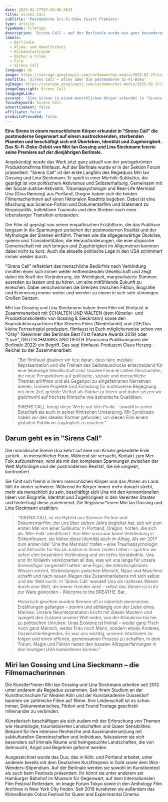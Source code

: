 ```yaml
---
date: 2025-02-27T07:30:06.561Z
title: Sirens Call
subTitle: 'Postmoderne Sci-Fi-Doku feiert Premiere'
type: article
typeName: Filmtipp
description: 'Sirens Call – auf der Berlinale wurde ein ganz besonderer Film vorgestellt. Erfahrt hier alles über die postmoderne Si-Fi-Doku!'
labels:
  - Berlinale
  - Klima- und Umweltschutz
  - Klimakatastrophe
  - Bücher & Filme
  - Film
  - Sirens Call
language: de
image: https://storage.googleapis.com/cardamonchai-media/2025-02-27/sirens-call-soundsvegan-com-jpg-imagine-080808_34415b_1024_768/640.webp
seoTitle: 'Sirens Call – alles über die postmoderne Si-Fi-Doku'
ogImage: https://storage.googleapis.com/cardamonchai-media/2025-02-27/sirens-call-soundsvegan-com-og-jpg-imagine-080808_293146_1200_628/640.webp
imageCopyright: Sirens Call
languageLink:
excerpt: 'Eine Sirene in einem menschlichem Körper erkundet in "Sirens Call" die postmoderne Gegenwart auf einem austrocknenden, sterbenden Planeten und beschäftigt sich mit Überleben, Identität und Zugehörigkeit. Das Si-Fi-Doku-Debüt von Miri Ian Gossing und Lina Sieckmann feierte seine Premiere auf der diesjährigen Berlinale.'
focusKeyword: Sirens Call
advertisement: false
affiliate: false
productsProvided: false
---
```


**Eine Sirene in einem menschlichem Körper erkundet in "Sirens Call" die postmoderne Gegenwart auf einem austrocknenden, sterbenden Planeten und beschäftigt sich mit Überleben, Identität und Zugehörigkeit. Das Si-Fi-Doku-Debüt von Miri Ian Gossing und Lina Sieckmann feierte seine Premiere auf der diesjährigen Berlinale.**

Angekündigt wurde das Werk jetzt ganz aktuell von der preisgekrönten Produktionsfirma filmfaust. Auf der Berlinale wurde er in der Sektion Forum präsentiert. "Sirens Call" ist der erste Langfilm des Regieduos Miri Ian Gossing und Lina Sieckmann. Er spielt in einer Merfolk-Subkultur, die geprägt ist von politischem Aktivismus und Selbsterhaltung. Gemeinsam mit der Social-Justice-Aktivistin, Traumapsychologin und Real-Life Mermaid Una (Gina Rønning) aus Portland, Oregon haben sich die beiden Filmemacherinnen auf einen fiktionalen Roadtrip begeben. Dabei ist eine Mischung aus Science-Fiction und Dokumentarfilm und Statement zu Körperpolitik, kollektiven Traumata und dem Streben nach einer lebenslanger Transition entstanden.

Der Film ist geprägt von seiner empathischen Erzählform, die das Publikum langsam in die Spannungen zwischen der postmodernen Realität und der Mythologie der Sirenen einführt. Themen wie die allgegenwärtige Ökokrise, queere und Transidentitäten, die Herausforderungen, die eine utopische Gemeinschaft mit sich bringen und Zugehörigkeit im Allgemeinen kommen dabei nicht zu kurz. Auch die aktuelle politische Lage in den USA schimmert immer wieder durch.

"Sirens Call" reflektiert das menschliche Bedürfnis nach Verbindung inmitten einer sich immer weiter entfremdenden Gesellschaft und zeigt dabei die Kraft der Veränderung, die Wichtigkeit, marginalisierte Stimmen ausreden zu lassen und zu hören, um eine mitfühlende Zukunft zu erreichen. Dabei verschwimmen die Grenzen zwischen Fiktion, Biografie und Erinnerung immer weiter und werden zu einem in sich sehr stimmigen Großen Ganzen.

Miri Ian Gossing und Lina Sieckmann haben ihren Film mit filmfaust in Zusammenarbeit mit SCHALTEN UND WALTEN (dem Künstler- und Produktionskollektiv von Gossing & Sieckmann) sowie den Koproduktionspartnern Elbe Stevens Films (Niederlande) und ZDF/Das kleine Fernsehspiel produziert. filmfaust ist Euch möglicherweise schon von "Oray" (Gewinner des Berlinale Best First Feature Awards 2019) oder "Love", DEUTSCHMARKS AND DEATH (Panorama Publikumspreis der Berlinale 2022) ein Begriff. Das sagt filmfaust-Produzent Claus Herzog-Reichel zu der Zusammenarbeit:

> "Bei filmfaust glauben wir fest daran, dass faire mediale Repräsentation und die Freiheit des Selbstausdrucks entscheidend für eine lebendige Gesellschaft sind. Unsere Filme erzählen Geschichten, die neue Perspektiven auf politische, soziale und menschliche Themen eröffnen und als Gegenpol zu eingefahrenen Narrativen dienen. Unsere Projekte sind Einladung für kontroverse Begegnung mit dem Ziel, gelebte Vielfalt als Stärke zu feiern und dabei setzen wir gleichwohl auf höchste filmische wie ästhetische Qualitäten.
>
> SIRENS CALL bringt diese Werte auf den Punkt – sowohl in seiner Botschaft als auch in seiner filmischen Umsetzung. Mit Syndicado haben wir den idealen Partner gefunden, um diesen Film einem globalen Publikum zugänglich zu machen."

## Darum geht es in "Sirens Call"

Die nomadische Sirene Una kehrt auf eine von Krisen gebeutelte Erde zurück – in menschlicher Form. Während sie versucht, Kontakt zum Mer-Folk aufzunehmen, wird sie mit den komplexen Spannungen zwischen der Welt Mythologie und der postmodernen Realität, die sie umgiebt, konfrontiert.

Sie fühlt sich fremd in ihrem menschlichen Körper und das Atmen an Land fällt ihr immer schwerer. Während ihr Körper immer mehr danach strebt, mehr als menschlich zu sein, beschäftigt sich Una mit den konventionellen Ideen von Biografie, Identität und Zugehörigkeit in den Vereinten Staaten und hinterfragt diese zunehmend. Die Regisseur\*innen Miri Ian Gossing und Lina Sieckmann erzählen:

> "SIRENS CALL ist ein Hybrid aus Science-Fiction und Dokumentarfilm, der uns über sieben Jahre begleitet hat, seit wir zum ersten Mal von einer Subkultur in Portland, Oregon, hörten, die sich als 'Mer-Folk' identifiziert. Ihre Mer-sona war keine Verkleidung in Silikonflossen, sie lebten diese Identität auch im Alltag. Als wir 2017 zum ersten Mal 'Una the Mermaid' trafen – eine Traumapsychologin und Aktivistin für Social Justice in ihrem zivilen Leben – spürten wir sofort eine besondere Verbindung und ein tiefes Verständnis. Una und ihr Kollektiv verkörperten all das, was wir uns lange für unsere Sirenenfigur vorgestellt hatten: eine Figur, die interdisziplinäres Wissen vereint, Verbindungen zwischen Mensch, Natur und Maschine schafft und nach neuen Wegen des Zusammenlebens mit sich selbst und der Welt sucht. In 'Sirens Call' wandelt Una als rastloses Wesen durch eine Welt, die immer fremder wird – selbst das Atmen ist in ihr zur Ware geworden - Welcome to the BREATHE-Bar.
>
> Historisch gesehen wurden Sirenen oft in männlich dominierten Erzählungen gefangen – stumm und abhängig von der Liebe eines Mannes. Unsere Neuinterpretation bricht mit diesen Mustern und spiegelt den Zustand unserer Welt wider, von der Klimakrise bis hin zu politischen Unruhen. Unas Existenz ist liminal – weder ganz Fisch noch ganz Mensch, weder Frau noch Mann, sondern etwas Anderes, Dazwischenliegendes. Es war uns wichtig, unseren Intuitionen zu folgen und einen offenen, gemeinsamen Prozess zu schaffen, in dem Traum, Magie und Fiktion neben den basalen Alltagserfahrungen in den heutigen USA koexistieren können."

## Miri Ian Gossing und Lina Sieckmann – die Filmemacherinnen

Die Künstler\*innen Miri Ian Gossing und Lina Sieckmann arbeiten seit 2012 unter anderem als Regieduo zusammen. Seit ihrem Studium an der Kunsthochschule für Medien Köln und der Kunstakademie Düsseldorf bannten sie zahlreiche Filme auf 16mm. Ihre Leidenschaft ist es schon immer, Dokumentarisches, Fiktion und Found Footage geschickt miteinander zu verbinden.

Künstlerisch beschäftigen sie sich zudem mit der Erforschung von Themen wie Hauntologie, traumatisierten Landschaften und Queer Sensibilities. Bekannt für ihre intensive Recherche und Auseinandersetzung mit subkulturellen Gemeinschaften und Individuen, fokussieren sie sich besonders auf liminale Räume und heimgesuchte Landschaften, die von Sehnsucht, Angst und Begehren geformt werden.

Ausgezeichnet wurde das Duo, das in Köln. und Portland arbeitet, unter anderem bereits mit dem Deutschen Kurzfilmpreis in Gold sowie dem Wim-Wenders-Stipendium. Auf der Berlinale werden sie sowohl im Kunstkontext als auch beim Festivals präsentiert. Ihr könnt sie unter anderem am Hamburger Bahnhof im Museum für Gegenwart, auf dem Internationalen Film Festival Rotterdam, im Image Forum Tokyo sowie in den Anthology Film Archives in New York City finden. Seit 2019 kuratieren sie außerdem das KölnerBlonde Cobra Festival for Queer and Experimental Cinema.

